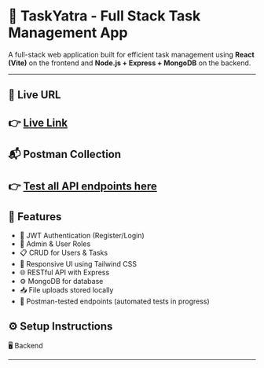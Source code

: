 # 📝 TaskYatra - Full Stack Task Management App

A full-stack web application built for efficient task management using **React (Vite)** on the frontend and **Node.js + Express + MongoDB** on the backend.

---

## 🔗 Live URL

👉 [Live Link]()
---

## 📬 Postman Collection

👉 [Test all API endpoints here]([https://www.postman.com/your-postman-link](https://web-dev-8174.postman.co/workspace/Saumya's-Workspace~81bab76d-08ac-438b-a79c-633ba98e50f4/collection/34752140-e404910f-3ddc-494a-a74f-cce114de2ec2?action=share&source=copy-link&creator=34752140&active-environment=246d6e22-6c65-4ac7-8fbb-81c465ce7cc4))
---

## 🚀 Features

- 🔐 JWT Authentication (Register/Login)
- 👤 Admin & User Roles
- 📋 CRUD for Users & Tasks
- 🎯 Responsive UI using Tailwind CSS
- 🌐 RESTful API with Express
- ⚙️ MongoDB for database
- 📥 File uploads stored locally
- 🧪 Postman-tested endpoints (automated tests in progress)

## ⚙️ Setup Instructions
🖥 Backend



---

